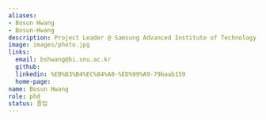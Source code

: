 ```yaml
---
aliases:
- Bosun Hwang
- Bosun-Hwang
description: Project Leader @ Samsung Advanced Institute of Technology, Machine Learning Lab
image: images/photo.jpg
links:
  email: bshwang@bi.snu.ac.kr
  github: 
  linkedin: %EB%B3%B4%EC%84%A0-%ED%99%A9-79baab159
  home-page: 
name: Bosun Hwang
role: phd
status: 졸업
---
```

